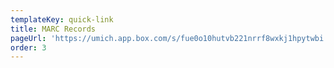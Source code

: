 ```yaml
---
templateKey: quick-link
title: MARC Records
pageUrl: 'https://umich.app.box.com/s/fue0o10hutvb221nrrf8wxkj1hpytwbi'
order: 3
---
```

